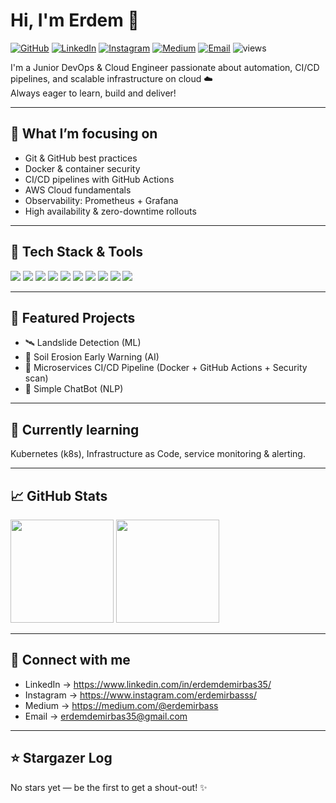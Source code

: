 <h1 align="left">Hi, I'm Erdem 👋</h1>

<p align="left">
  <a href="https://github.com/erdemirbass"><img alt="GitHub" src="https://img.shields.io/badge/GitHub-181717?logo=github&logoColor=white&style=flat" /></a>
  <a href="https://www.linkedin.com/in/erdemdemirbas35/"><img alt="LinkedIn" src="https://img.shields.io/badge/LinkedIn-0A66C2?logo=linkedin&logoColor=white&style=flat" /></a>
  <a href="https://www.instagram.com/erdemirbasss/"><img alt="Instagram" src="https://img.shields.io/badge/Instagram-E4405F?logo=instagram&logoColor=white&style=flat" /></a>
  <a href="https://medium.com/@erdemirbass"><img alt="Medium" src="https://img.shields.io/badge/Medium-000000?logo=medium&logoColor=white&style=flat" /></a>
  <a href="mailto:erdemdemirbas35@gmail.com"><img alt="Email" src="https://img.shields.io/badge/Email-EA4335?logo=gmail&logoColor=white&style=flat" /></a>
  <img alt="views" src="https://komarev.com/ghpvc/?username=erdemirbass&label=Profile%20views&color=0e75b6&style=flat" />
</p>

I'm a Junior DevOps & Cloud Engineer passionate about automation, CI/CD pipelines, and scalable infrastructure on cloud ☁️  
Always eager to learn, build and deliver!

---

## 🧭 What I’m focusing on
- Git & GitHub best practices  
- Docker & container security  
- CI/CD pipelines with GitHub Actions  
- AWS Cloud fundamentals  
- Observability: Prometheus + Grafana  
- High availability & zero-downtime rollouts  

---

## 🔧 Tech Stack & Tools
<p>
  <img src="https://img.shields.io/badge/Linux-333?style=flat&logo=linux&logoColor=FCC624" />
  <img src="https://img.shields.io/badge/Bash-121011?style=flat&logo=gnubash&logoColor=4EAA25" />
  <img src="https://img.shields.io/badge/Git-181717?style=flat&logo=git&logoColor=F05032" />
  <img src="https://img.shields.io/badge/Docker-2496ED?style=flat&logo=docker&logoColor=white" />
  <img src="https://img.shields.io/badge/GitHub%20Actions-2088FF?style=flat&logo=githubactions&logoColor=white" />
  <img src="https://img.shields.io/badge/AWS-232F3E?style=flat&logo=amazonaws&logoColor=white" />
  <img src="https://img.shields.io/badge/Terraform-844FBA?style=flat&logo=terraform&logoColor=white" />
  <img src="https://img.shields.io/badge/Python-3776AB?style=flat&logo=python&logoColor=white" />
  <img src="https://img.shields.io/badge/C++-00599C?style=flat&logo=c%2B%2B&logoColor=white" />
  <img src="https://img.shields.io/badge/Flutter-02569B?style=flat&logo=flutter&logoColor=white" />
</p>

---

## 📌 Featured Projects
- 🛰️ Landslide Detection (ML)
- 🌱 Soil Erosion Early Warning (AI)
- 🔁 Microservices CI/CD Pipeline (Docker + GitHub Actions + Security scan)
- 💬 Simple ChatBot (NLP)

---

## 🚀 Currently learning
Kubernetes (k8s), Infrastructure as Code, service monitoring & alerting.

---

## 📈 GitHub Stats
<p>
  <img src="https://github-readme-stats.vercel.app/api?username=erdemirbass&show_icons=true&theme=radical" height="165" />
  <img src="https://github-readme-stats.vercel.app/api/top-langs/?username=erdemirbass&layout=compact&theme=radical" height="165" />
</p>

---

## 🤝 Connect with me
- LinkedIn → https://www.linkedin.com/in/erdemdemirbas35/
- Instagram → https://www.instagram.com/erdemirbasss/
- Medium → https://medium.com/@erdemirbass
- Email → erdemdemirbas35@gmail.com

---

## ⭐ Stargazer Log
<!-- STARS-LOG:START -->
No stars yet — be the first to get a shout-out! ✨
<!-- STARS-LOG:END -->
